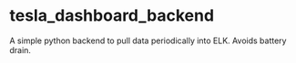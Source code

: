 # tesla_dashboard_backend
A simple python backend to pull data periodically into ELK. Avoids battery drain.

